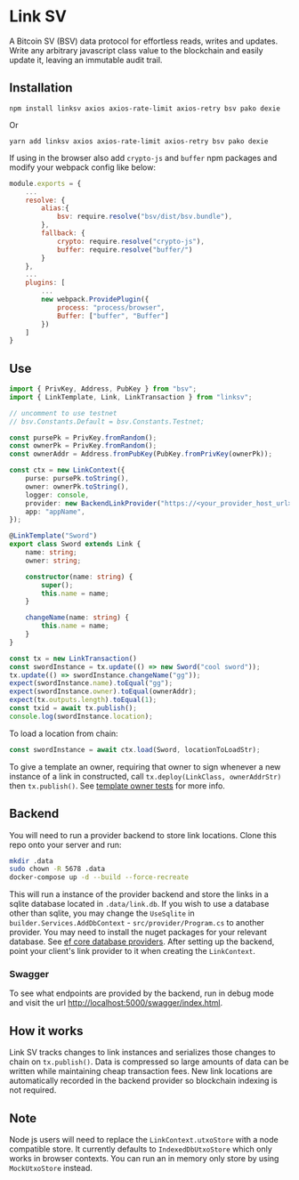 # Link SV

A Bitcoin SV (BSV) data protocol for effortless reads, writes and updates. Write any arbitrary javascript class value to the blockchain and easily update it, leaving an immutable audit trail.

## Installation

```
npm install linksv axios axios-rate-limit axios-retry bsv pako dexie
```
Or
```
yarn add linksv axios axios-rate-limit axios-retry bsv pako dexie
```

If using in the browser also add `crypto-js` and `buffer` npm packages and modify your webpack config like below:

```js
module.exports = {
	...
	resolve: {
		alias:{
			bsv: require.resolve("bsv/dist/bsv.bundle"),
		},
		fallback: {
			crypto: require.resolve("crypto-js"),
			buffer: require.resolve("buffer/")
		}
	},
	...
	plugins: [
		...
		new webpack.ProvidePlugin({
			process: "process/browser",
			Buffer: ["buffer", "Buffer"]
		})
	]
}
```

## Use

``` ts
import { PrivKey, Address, PubKey } from "bsv";
import { LinkTemplate, Link, LinkTransaction } from "linksv";

// uncomment to use testnet
// bsv.Constants.Default = bsv.Constants.Testnet;

const pursePk = PrivKey.fromRandom();
const ownerPk = PrivKey.fromRandom();
const ownerAddr = Address.fromPubKey(PubKey.fromPrivKey(ownerPk));

const ctx = new LinkContext({
	purse: pursePk.toString(),
	owner: ownerPk.toString(),
	logger: console,
	provider: new BackendLinkProvider("https://<your_provider_host_url>[:port]"),
	app: "appName",
});

@LinkTemplate("Sword")
export class Sword extends Link {
	name: string;
	owner: string;

	constructor(name: string) {
		super();
		this.name = name;
	}

	changeName(name: string) {
		this.name = name;
	}
}

const tx = new LinkTransaction()
const swordInstance = tx.update(() => new Sword("cool sword"));
tx.update(() => swordInstance.changeName("gg"));
expect(swordInstance.name).toEqual("gg");
expect(swordInstance.owner).toEqual(ownerAddr);
expect(tx.outputs.length).toEqual(1);
const txid = await tx.publish();
console.log(swordInstance.location);

```

To load a location from chain:

```ts
const swordInstance = await ctx.load(Sword, locationToLoadStr);
```

To give a template an owner, requiring that owner to sign whenever a new instance of a link in constructed, call `tx.deploy(LinkClass, ownerAddrStr)` then `tx.publish()`. See [template owner tests](src/linksv/__tests__/TemplateOwner.test.ts) for more info.

## Backend

You will need to run a provider backend to store link locations. Clone this repo onto your server and run:

``` bash
mkdir .data
sudo chown -R 5678 .data
docker-compose up -d --build --force-recreate
```

This will run a instance of the provider backend and store the links in a sqlite database located in `.data/link.db`.
If you wish to use a database other than sqlite, you may change the `UseSqlite` in `builder.Services.AddDbContext` - `src/provider/Program.cs` to another provider. You may need to install the nuget packages for your relevant database. See [ef core database providers](https://docs.microsoft.com/en-us/ef/core/providers/?tabs=dotnet-core-cli). After setting up the backend, point your client's link provider to it when creating the `LinkContext`.

### Swagger
To see what endpoints are provided by the backend, run in debug mode and visit the url [http://localhost:5000/swagger/index.html](http://localhost:5000/swagger/index.html). 

## How it works
Link SV tracks changes to link instances and serializes those changes to chain on `tx.publish()`. Data is compressed so large amounts of data can be written while maintaining cheap transaction fees. New link locations are automatically recorded in the backend provider so blockchain indexing is not required.

## Note
Node js users will need to replace the `LinkContext.utxoStore` with a node compatible store. It currently defaults to `IndexedDbUtxoStore` which only works in browser contexts. You can run an in memory only store by using `MockUtxoStore` instead.